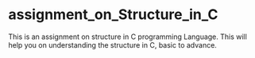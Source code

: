 # assignment_on_Structure_in_C
 This is an assignment on structure in C programming Language. This will help you on understanding the structure in C, basic to advance. 
